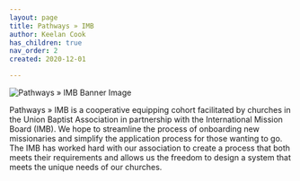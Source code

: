 ```yaml
---
layout: page
title: Pathways » IMB
author: Keelan Cook
has_children: true
nav_order: 2
created: 2020-12-01

---
```

![Pathways » IMB Banner Image](https://i.imgur.com/aeVVD30.png)

Pathways » IMB is a cooperative equipping cohort facilitated by churches in the Union Baptist Association in partnership with the International Mission Board (IMB).  We hope to streamline the process of onboarding new missionaries and simplify the application process for those wanting to go. The IMB has worked hard with our association to create a process that both meets their requirements and allows us the freedom to design a system that meets the unique needs of our churches.
